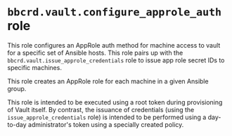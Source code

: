 `bbcrd.vault.configure_approle_auth` role
=========================================

This role configures an AppRole auth method for machine access to vault for a
specific set of Ansible hosts. This role pairs up with the
`bbcrd.vault.issue_approle_credentials` role to issue app role secret
IDs to specific machines.

This role creates an AppRole role for each machine in a given Ansible group.

This role is intended to be executed using a root token during provisioning of
Vault itself. By contrast, the issuance of credentials (using the
`issue_approle_credentials` role) is intended to be performed using a
day-to-day administrator's token using a specially created policy.


